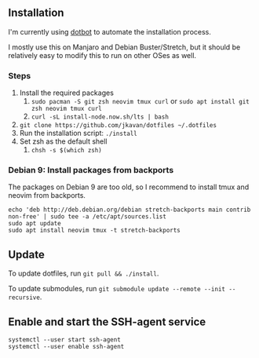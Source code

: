 ## Installation

I'm currently using [dotbot](https://github.com/anishathalye/dotbot) to automate the installation process.

I mostly use this on Manjaro and Debian Buster/Stretch, but it should be relatively easy to modify this to run on other OSes as well.

### Steps

1. Install the required packages
   1. `sudo pacman -S git zsh neovim tmux curl` or `sudo apt install git zsh neovim tmux curl`
   1. `curl -sL install-node.now.sh/lts | bash`
1. `git clone https://github.com/jkavan/dotfiles ~/.dotfiles`
1. Run the installation script: `./install`
1. Set zsh as the default shell
   1. `chsh -s $(which zsh)`

### Debian 9: Install packages from backports

The packages on Debian 9 are too old, so I recommend to install tmux and neovim from backports.

```shell
echo 'deb http://deb.debian.org/debian stretch-backports main contrib non-free' | sudo tee -a /etc/apt/sources.list
sudo apt update
sudo apt install neovim tmux -t stretch-backports
```

## Update

To update dotfiles, run `git pull && ./install`.

To update submodules, run `git submodule update --remote --init --recursive`.

## Enable and start the SSH-agent service

```shell
systemctl --user start ssh-agent
systemctl --user enable ssh-agent
```

